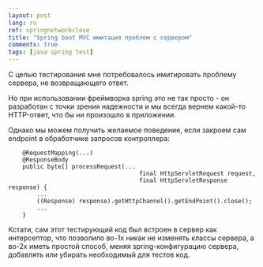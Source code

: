```yaml
---
layout: post
lang: ru
ref: springnetworkclose
title: "Spring boot MVC имитация проблем с сервером"
comments: true
tags: [java spring test]
---
```


С целью тестирования мне потребовалось имитировать проблему сервера, не возвращающего
ответ.

Но при использовании фреймворка spring это не так просто - он разработан с точки зрения
надежности и мы всегда вернем какой-то HTTP-ответ, что бы ни произошло в приложении.

Однако мы можем получить желаемое поведение, если закроем сам endpoint в обработчике
запросов контроллера:

        @RequestMapping(...)
        @ResponseBody
        public byte[] processRequest(...
                                         final HttpServletRequest request,
                                         final HttpServletResponse response) {
            ...
            ((Response) response).getHttpChannel().getEndPoint().close();
            ...
        }

Кстати, сам этот тестирующий код был встроен в сервер как интерсептор, что позволило во-1х
никак не изменять классы сервера, а во-2х иметь простой способ, меняя spring-конфигурацию
сервера, добавлять или убирать необходимый для тестов код.
